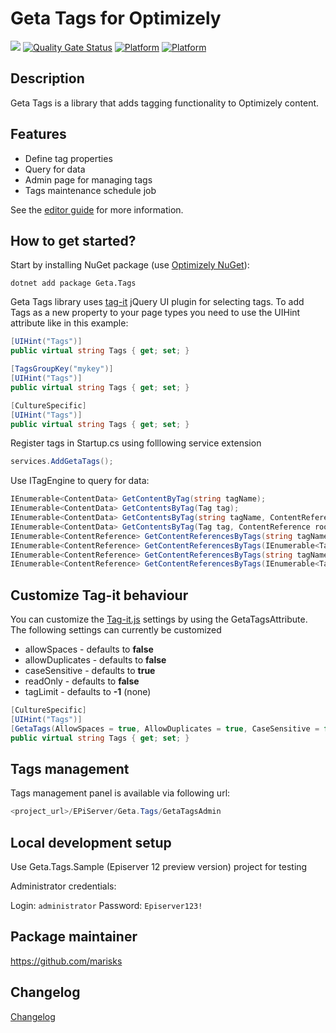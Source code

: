 # Geta Tags for Optimizely

![](http://tc.geta.no/app/rest/builds/buildType:(id:GetaPackages_OptimizelyTags_00ci),branch:master/statusIcon)
[![Quality Gate Status](https://sonarcloud.io/api/project_badges/measure?project=Geta_geta-optimizely-tags&metric=alert_status)](https://sonarcloud.io/summary/new_code?id=Geta_geta-optimizely-tags)
[![Platform](https://img.shields.io/badge/Platform-.NET%205.0-blue.svg?style=flat)](https://msdn.microsoft.com/en-us/library/w0x726c2%28v=vs.110%29.aspx)
[![Platform](https://img.shields.io/badge/EPiServer-%2012-orange.svg?style=flat)](http://world.episerver.com/cms/)

## Description

Geta Tags is a library that adds tagging functionality to Optimizely content.

## Features

- Define tag properties
- Query for data
- Admin page for managing tags
- Tags maintenance schedule job

See the [editor guide](docs/editor-guide.md) for more information.

## How to get started?

Start by installing NuGet package (use [Optimizely NuGet](https://nuget.optimizely.com/)):

    dotnet add package Geta.Tags

Geta Tags library uses [tag-it](https://github.com/aehlke/tag-it) jQuery UI plugin for selecting tags.
To add Tags as a new property to your page types you need to use the UIHint attribute like in this example:

```csharp
[UIHint("Tags")]
public virtual string Tags { get; set; }

[TagsGroupKey("mykey")]
[UIHint("Tags")]
public virtual string Tags { get; set; }

[CultureSpecific]
[UIHint("Tags")]
public virtual string Tags { get; set; }
```

Register tags in Startup.cs using folllowing service extension 
```csharp
services.AddGetaTags();
```

Use ITagEngine to query for data:

```csharp
IEnumerable<ContentData> GetContentByTag(string tagName);
IEnumerable<ContentData> GetContentsByTag(Tag tag);
IEnumerable<ContentData> GetContentsByTag(string tagName, ContentReference rootContentReference);
IEnumerable<ContentData> GetContentsByTag(Tag tag, ContentReference rootContentReference);
IEnumerable<ContentReference> GetContentReferencesByTags(string tagNames);
IEnumerable<ContentReference> GetContentReferencesByTags(IEnumerable<Tag> tags);
IEnumerable<ContentReference> GetContentReferencesByTags(string tagNames, ContentReference rootContentReference);
IEnumerable<ContentReference> GetContentReferencesByTags(IEnumerable<Tag> tags, ContentReference rootContentReference);
```

## Customize Tag-it behaviour
You can customize the [Tag-it.js](https://github.com/aehlke/tag-it) settings by using the GetaTagsAttribute.
The following settings can currently be customized

- allowSpaces - defaults to **false**
- allowDuplicates - defaults to **false**
- caseSensitive - defaults to **true**
- readOnly - defaults to **false**
- tagLimit - defaults to **-1** (none)

```csharp
[CultureSpecific]
[UIHint("Tags")]
[GetaTags(AllowSpaces = true, AllowDuplicates = true, CaseSensitive = false, ReadOnly = true)]
public virtual string Tags { get; set; }
```

## Tags management

Tags management panel is available via following url:

```csharp 
<project_url>/EPiServer/Geta.Tags/GetaTagsAdmin
```

## Local development setup

Use Geta.Tags.Sample (Episerver 12 preview version) project for testing

Administrator credentials:

Login: `administrator`
Password: `Episerver123!`

## Package maintainer

https://github.com/marisks

## Changelog

[Changelog](CHANGELOG.md)
